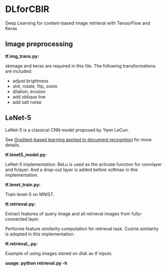 # DLforCBIR
Deep Learning for content-based image retrieval with TensorFlow and Keras

## Image preprocessing

**tf.img_trans.py:**

skimage and keras are required in this file. The following transformations are included:

- adjust brightness
- shit, rotate, flip, zoom
- dilation, erosion
- add oblique line
- add salt noise


## LeNet-5
LeNet-5 is a classical CNN model proposed by Yann LeCun. 

See [Gradient-based learning applied to document recognition](https://ieeexplore.ieee.org/abstract/document/726791/) for more details.

**tf.lenet5_model.py:**

LeNet-5 implementation. ReLu is used as the activate function for convlayer and fclayer. And a drop-out layer is added before softmax in this implementation.

**tf.lenet_train.py:**

Train lenet-5 on MNIST.

**tf.retrieval.py:**

Extract features of query image and all retrieval images from fully-connected layer.

Performe feature similarity computation for retrieval task. Cosine similarity is adopted in this implementation.

**tf.retrieval_.py:**

Example of using images stored on disk as tf inputs.

**usage: python retrieval.py -h**
